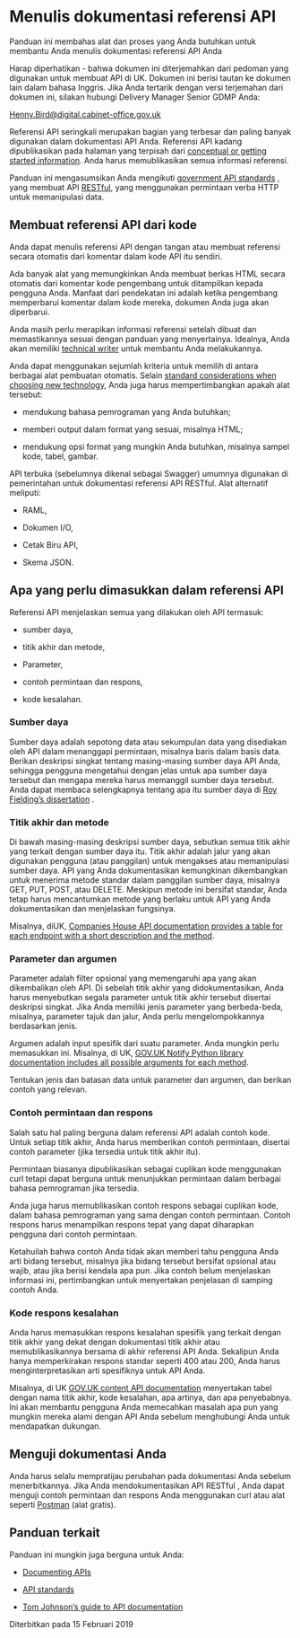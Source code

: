 

# Menulis dokumentasi referensi API

 Panduan ini membahas alat dan proses yang Anda butuhkan untuk membantu Anda menulis dokumentasi referensi API Anda

Harap diperhatikan - bahwa dokumen ini diterjemahkan dari pedoman yang digunakan untuk membuat API di UK. Dokumen ini berisi tautan ke dokumen lain dalam bahasa Inggris. Jika Anda tertarik dengan versi terjemahan dari dokumen ini, silakan hubungi Delivery Manager Senior GDMP Anda:

Henny.Bird@digital.cabinet-office.gov.uk

Referensi API seringkali merupakan bagian yang terbesar dan paling banyak digunakan dalam dokumentasi API Anda. Referensi API kadang dipublikasikan pada halaman yang terpisah dari [conceptual or getting started information](https://www.gov.uk/guidance/how-to-document-apis). Anda harus memublikasikan semua informasi referensi.

Panduan ini mengasumsikan Anda mengikuti [government API standards](https://www.gov.uk/guidance/gds-api-technical-and-data-standards) , yang membuat API [RESTful](https://restfulapi.net/), yang menggunakan permintaan verba HTTP untuk memanipulasi data.

## Membuat referensi API dari kode

Anda dapat menulis referensi API dengan tangan atau membuat referensi secara otomatis dari komentar dalam kode API itu sendiri.

Ada banyak alat yang memungkinkan Anda membuat berkas HTML secara otomatis dari komentar kode pengembang untuk ditampilkan kepada pengguna Anda. Manfaat dari pendekatan ini adalah ketika pengembang memperbarui komentar dalam kode mereka, dokumen Anda juga akan diperbarui.

Anda masih perlu merapikan informasi referensi setelah dibuat dan memastikannya sesuai dengan panduan yang menyertainya. Idealnya, Anda akan memiliki [technical writer](https://www.gov.uk/government/publications/technical-writer-role-description/technical-writer-role-description) untuk membantu Anda melakukannya.

Anda dapat menggunakan sejumlah kriteria untuk memilih di antara berbagai alat pembuatan otomatis. Selain [standard considerations when choosing new technology](https://www.gov.uk/service-manual/technology/choosing-technology-an-introduction), Anda juga harus mempertimbangkan apakah alat tersebut:

-   mendukung bahasa pemrograman yang Anda butuhkan;
    
-   memberi output dalam format yang sesuai, misalnya HTML;
    
-   mendukung opsi format yang mungkin Anda butuhkan, misalnya sampel kode, tabel, gambar.
    

API terbuka (sebelumnya dikenal sebagai Swagger) umumnya digunakan di pemerintahan untuk dokumentasi referensi API RESTful. Alat alternatif meliputi:

-   RAML,
    
-   Dokumen I/O,
    
-   Cetak Biru API,
    
-   Skema JSON.
    

## Apa yang perlu dimasukkan dalam referensi API

Referensi API menjelaskan semua yang dilakukan oleh API termasuk:

-   sumber daya,
    
-   titik akhir dan metode,
    
-   Parameter,
    
-   contoh permintaan dan respons,
    
-   kode kesalahan.
    

### Sumber daya

Sumber daya adalah sepotong data atau sekumpulan data yang disediakan oleh API dalam menanggapi permintaan, misalnya baris dalam basis data. Berikan deskripsi singkat tentang masing-masing sumber daya API Anda, sehingga pengguna mengetahui dengan jelas untuk apa sumber daya tersebut dan mengapa mereka harus memanggil sumber daya tersebut. Anda dapat membaca selengkapnya tentang apa itu sumber daya di [Roy Fielding’s dissertation](https://www.ics.uci.edu/~fielding/pubs/dissertation/rest_arch_style.htm%23sec_5_2_1_1) .

### Titik akhir dan metode

Di bawah masing-masing deskripsi sumber daya, sebutkan semua titik akhir yang terkait dengan sumber daya itu. Titik akhir adalah jalur yang akan digunakan pengguna (atau panggilan) untuk mengakses atau memanipulasi sumber daya. API yang Anda dokumentasikan kemungkinan dikembangkan untuk menerima metode standar dalam panggilan sumber daya, misalnya GET, PUT, POST, atau DELETE. Meskipun metode ini bersifat standar, Anda tetap harus mencantumkan metode yang berlaku untuk API yang Anda dokumentasikan dan menjelaskan fungsinya.

Misalnya, diUK, [Companies House API documentation provides a table for each endpoint with a short description and the method](https://developer.companieshouse.gov.uk/api/docs/company/company_number/registered-office-address/registered-office-address.html).

### Parameter dan argumen

Parameter adalah filter opsional yang memengaruhi apa yang akan dikembalikan oleh API. Di sebelah titik akhir yang didokumentasikan, Anda harus menyebutkan segala parameter untuk titik akhir tersebut disertai deskripsi singkat. Jika Anda memiliki jenis parameter yang berbeda-beda, misalnya, parameter tajuk dan jalur, Anda perlu mengelompokkannya berdasarkan jenis.

Argumen adalah input spesifik dari suatu parameter. Anda mungkin perlu memasukkan ini. Misalnya, di UK, [GOV.UK Notify Python library documentation includes all possible arguments for each method](https://docs.notifications.service.gov.uk/python.html#send-an-email).

Tentukan jenis dan batasan data untuk parameter dan argumen, dan berikan contoh yang relevan.

### Contoh permintaan dan respons

Salah satu hal paling berguna dalam referensi API adalah contoh kode. Untuk setiap titik akhir, Anda harus memberikan contoh permintaan, disertai contoh parameter (jika tersedia untuk titik akhir itu).

Permintaan biasanya dipublikasikan sebagai cuplikan kode menggunakan curl tetapi dapat berguna untuk menunjukkan permintaan dalam berbagai bahasa pemrograman jika tersedia.

Anda juga harus memublikasikan contoh respons sebagai cuplikan kode, dalam bahasa pemrograman yang sama dengan contoh permintaan. Contoh respons harus menampilkan respons tepat yang dapat diharapkan pengguna dari contoh permintaan.

Ketahuilah bahwa contoh Anda tidak akan memberi tahu pengguna Anda arti bidang tersebut, misalnya jika bidang tersebut bersifat opsional atau wajib, atau jika berisi kendala apa pun. Jika contoh belum menjelaskan informasi ini, pertimbangkan untuk menyertakan penjelasan di samping contoh Anda.

### Kode respons kesalahan

Anda harus memasukkan respons kesalahan spesifik yang terkait dengan titik akhir yang dekat dengan dokumentasi titik akhir atau memublikasikannya bersama di akhir referensi API Anda. Sekalipun Anda hanya memperkirakan respons standar seperti 400 atau 200, Anda harus menginterpretasikan arti spesifiknya untuk API Anda.

Misalnya, di UK [GOV.UK content API documentation](https://content-api.publishing.service.gov.uk/reference.html#responses) menyertakan tabel dengan nama titik akhir, kode kesalahan, apa artinya, dan apa penyebabnya. Ini akan membantu pengguna Anda memecahkan masalah apa pun yang mungkin mereka alami dengan API Anda sebelum menghubungi Anda untuk mendapatkan dukungan.

## Menguji dokumentasi Anda

Anda harus selalu mempratijau perubahan pada dokumentasi Anda sebelum menerbitkannya. Jika Anda mendokumentasikan API RESTful , Anda dapat menguji contoh permintaan dan respons Anda menggunakan curl atau alat seperti [Postman](https://www.getpostman.com/) (alat gratis).

## Panduan terkait

Panduan ini mungkin juga berguna untuk Anda:

-   [Documenting APIs](https://www.gov.uk/guidance/how-to-document-apis)
    
-   [API standards](https://www.gov.uk/guidance/gds-api-technical-and-data-standards)
    
-   [Tom Johnson’s guide to API documentation](http://idratherbewriting.com/learnapidoc/)
    

Diterbitkan pada 15 Februari 2019

